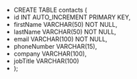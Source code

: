 - CREATE TABLE contacts (
-   id INT AUTO_INCREMENT PRIMARY KEY,
-   firstName VARCHAR(50) NOT NULL,
-   lastName VARCHAR(50) NOT NULL,
-   email VARCHAR(100) NOT NULL,
-   phoneNumber VARCHAR(15),
-   company VARCHAR(100),
-   jobTitle VARCHAR(100)
- );
